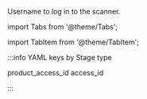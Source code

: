 Username to log in to the scanner.

import Tabs from '@theme/Tabs';

import TabItem from '@theme/TabItem';

:::info YAML keys by Stage type

<Tabs>
  <TabItem value="ci" label="CI">product_access_id</TabItem>
  <TabItem value="security-tests" label="SecurityTest">access_id</TabItem>
</Tabs>

:::